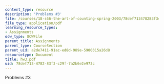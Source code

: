 ```yaml
---
content_type: resource
description: 'Problems #3'
file: /courses/18-s66-the-art-of-counting-spring-2003/78def713478283f3c29f7a2b6e2e973c_hw3.pdf
file_type: application/pdf
learning_resource_types:
- Assignments
ocw_type: OCWFile
parent_title: Assignments
parent_type: CourseSection
parent_uid: a2de7411-91ac-ed8d-989e-5900315a26d8
resourcetype: Document
title: hw3.pdf
uid: 78def713-4782-83f3-c29f-7a2b6e2e973c
---
```

Problems #3